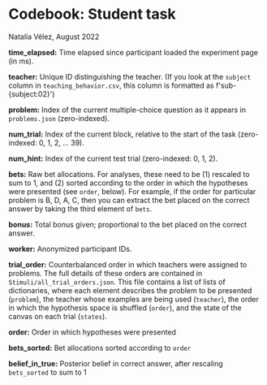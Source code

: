 # Codebook: Student task
Natalia Vélez, August 2022

**time_elapsed:** Time elapsed since participant loaded the experiment page (in ms).

**teacher:** Unique ID distinguishing the teacher. (If you look at the `subject` column in `teaching_behavior.csv`, this column is formatted as f'sub-{subject:02}')

**problem:** Index of the current multiple-choice question as it appears in `problems.json` (zero-indexed).

**num_trial:** Index of the current block, relative to the start of the task (zero-indexed: 0, 1, 2, ... 39).

**num_hint:** Index of the current test trial (zero-indexed: 0, 1, 2).

**bets:** Raw bet allocations. For analyses, these need to be (1) rescaled to sum to 1, and (2) sorted according to the order in which the hypotheses were presented (see `order`, below). For example, if the order for particular problem is B, D, A, C, then you can extract the bet placed on the correct answer by taking the third element of `bets`.

**bonus:** Total bonus given; proportional to the bet placed on the correct answer.

**worker:** Anonymized participant IDs.

**trial_order:** Counterbalanced order in which teachers were assigned to problems. The full details of these orders are contained in `Stimuli/all_trial_orders.json`. This file contains a list of lists of dictionaries, where each element describes the problem to be presented (`problem`), the teacher whose examples are being used (`teacher`), the order in which the hypothesis space is shuffled (`order`), and the state of the canvas on each trial (`states`).

**order:** Order in which hypotheses were presented

**bets_sorted:** Bet allocations sorted according to `order`

**belief_in_true:** Posterior belief in correct answer, after rescaling `bets_sorted` to sum to 1